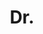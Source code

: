---
name: Li Zhang
title: Dr.
email: "mailto:lizhangfd@fudan.edu.cn"
website: 
note: Associate Professor at Fudan University, China
category: Former Members
photo: 
---